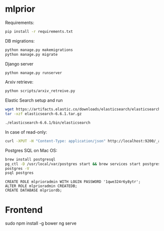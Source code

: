 # mlprior

Requirements:

```bash
pip install -r requirements.txt
```

DB migrations:

```bash
python manage.py makemigrations
python manage.py migrate
```

Django server

```bash
python manage.py runserver
```

Arxiv retrieve:

```bash
python scripts/arxiv_retreive.py
```


Elastic Search setup and run

```bash
wget https://artifacts.elastic.co/downloads/elasticsearch/elasticsearch-6.6.1.tar.gz
tar -xzf elasticsearch-6.6.1.tar.gz

./elasticsearch-6.6.1/bin/elasticsearch
```

In case of read-only:
```bash
curl -XPUT -H "Content-Type: application/json" http://localhost:9200/_all/_settings -d '{"index.blocks.read_only_allow_delete": null}'
```

Postgres SQL on Mac OS:
```bash
brew install postgresql
pg_ctl -D /usr/local/var/postgres start && brew services start postgresql
postgres -V
psql postgres

```
```postgresql
CREATE ROLE mlprioradmin WITH LOGIN PASSWORD '1qwe324r6y8ytr';
ALTER ROLE mlprioradmin CREATEDB; 
CREATE DATABASE mlpriordb;
```



# Frontend

sudo npm install -g bower 
ng serve


